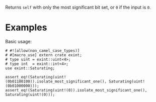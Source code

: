 Returns `self` with only the most significant bit set, or `0` if the input is `0`.

# Examples

Basic usage:

```
# #![allow(non_camel_case_types)]
# #[macro_use] extern crate exint;
# type uint = exint::uint<4>;
# type int  = exint::int<4>;
use exint::Saturating;

assert_eq!(Saturating(uint!(0b01100100)).isolate_most_significant_one(), Saturating(uint!(0b01000000)));
assert_eq!(Saturating(uint!(0)).isolate_most_significant_one(), Saturating(uint!(0)));
```
